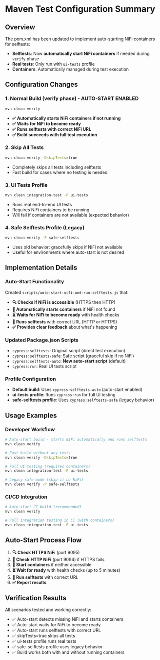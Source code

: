 # Maven Test Configuration Summary

## Overview
The pom.xml has been updated to implement auto-starting NiFi containers for selftests:

- **Selftests**: Now **automatically start NiFi containers** if needed during `verify` phase
- **Real tests**: Only run with `ui-tests` profile  
- **Containers**: Automatically managed during test execution

## Configuration Changes

### 1. Normal Build (verify phase) - **AUTO-START ENABLED**
```bash
mvn clean verify
```
- **✅ Automatically starts NiFi containers if not running**
- **✅ Waits for NiFi to become ready**
- **✅ Runs selftests with correct NiFi URL**
- **✅ Build succeeds with full test execution**

### 2. Skip All Tests
```bash
mvn clean verify -DskipTests=true
```
- Completely skips all tests including selftests
- Fast build for cases where no testing is needed

### 3. UI Tests Profile
```bash
mvn clean integration-test -P ui-tests
```
- Runs real end-to-end UI tests
- Requires NiFi containers to be running
- Will fail if containers are not available (expected behavior)

### 4. Safe Selftests Profile (Legacy)
```bash
mvn clean verify -P safe-selftests
```
- Uses old behavior: gracefully skips if NiFi not available
- Useful for environments where auto-start is not desired

## Implementation Details

### Auto-Start Functionality
Created `scripts/auto-start-nifi-and-run-selftests.js` that:
- **🔍 Checks if NiFi is accessible** (HTTPS then HTTP)
- **🚀 Automatically starts containers** if NiFi not found
- **⏳ Waits for NiFi to become ready** with health checks
- **🧪 Runs selftests** with correct URL (HTTP or HTTPS)
- **✅ Provides clear feedback** about what's happening

### Updated Package.json Scripts
- `cypress:selftests`: Original script (direct test execution)
- `cypress:selftests-safe`: Safe script (graceful skip if no NiFi)
- `cypress:selftests-auto`: **New auto-start script** (default)
- `cypress:run`: Real UI tests script

### Profile Configuration
- **Default build**: Uses `cypress:selftests-auto` (auto-start enabled)
- **ui-tests profile**: Runs `cypress:run` for full UI testing  
- **safe-selftests profile**: Uses `cypress:selftests-safe` (legacy behavior)

## Usage Examples

### Developer Workflow
```bash
# Auto-start build - starts NiFi automatically and runs selftests
mvn clean verify

# Fast build without any tests
mvn clean verify -DskipTests=true

# Full UI testing (requires containers)
mvn clean integration-test -P ui-tests

# Legacy safe mode (skip if no NiFi)
mvn clean verify -P safe-selftests
```

### CI/CD Integration
```bash
# Auto-start CI build (recommended)
mvn clean verify

# Full integration testing in CI (with containers)
mvn clean integration-test -P ui-tests
```

## Auto-Start Process Flow

1. **🔍 Check HTTPS NiFi** (port 9095)
2. **🔄 Check HTTP NiFi** (port 9094) if HTTPS fails
3. **🚀 Start containers** if neither accessible
4. **⏳ Wait for ready** with health checks (up to 5 minutes)
5. **🧪 Run selftests** with correct URL
6. **✅ Report results**

## Verification Results
All scenarios tested and working correctly:
- ✅ Auto-start detects missing NiFi and starts containers
- ✅ Auto-start waits for NiFi to become ready  
- ✅ Auto-start runs selftests with correct URL
- ✅ skipTests=true skips all tests
- ✅ ui-tests profile runs real tests
- ✅ safe-selftests profile uses legacy behavior
- ✅ Build works both with and without running containers
